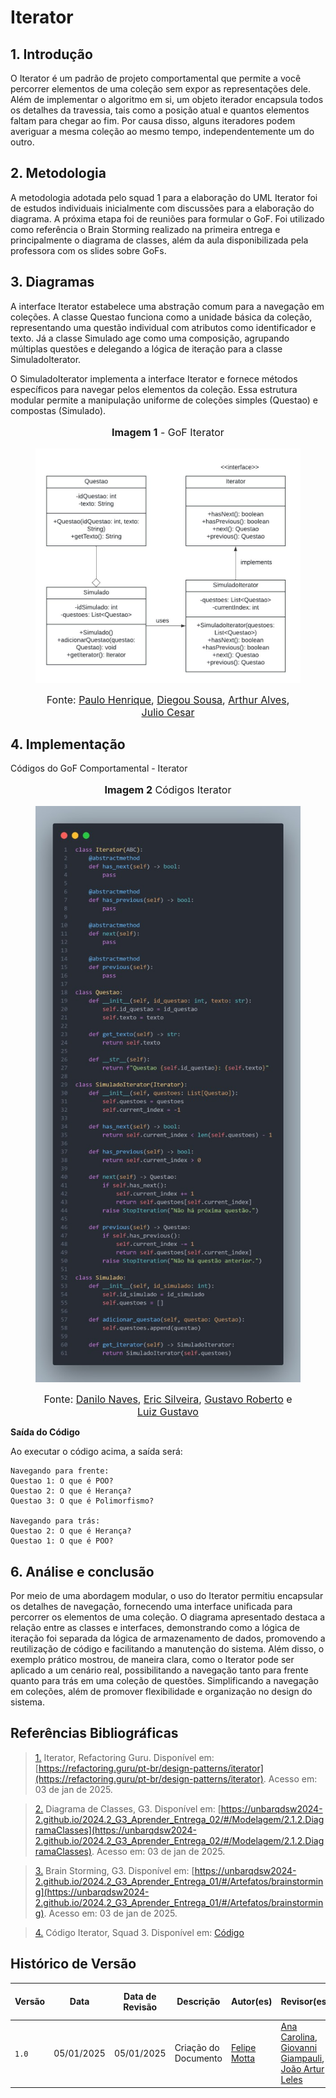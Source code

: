 # **Iterator**

## **1. Introdução**

O Iterator é um padrão de projeto comportamental que permite a você percorrer elementos de uma coleção sem expor as representações dele. Além de implementar o algoritmo em si, um objeto iterador encapsula todos os detalhes da travessia, tais como a posição atual e quantos elementos faltam para chegar ao fim. Por causa disso, alguns iteradores podem averiguar a mesma coleção ao mesmo tempo, independentemente um do outro.

## **2. Metodologia**

A metodologia adotada pelo squad 1 para a elaboração do UML Iterator foi de estudos individuais inicialmente com discussões para a elaboração do diagrama. A próxima etapa foi de reuniões para formular o GoF. Foi utilizado como referência o Brain Storming realizado na primeira entrega e principalmente o diagrama de classes, além da aula disponibilizada pela professora com os slides sobre GoFs.

## **3. Diagramas**

 A interface Iterator estabelece uma abstração comum para a navegação em coleções. A classe Questao funciona como a unidade básica da coleção, representando uma questão individual com atributos como identificador e texto. Já a classe Simulado age como uma composição, agrupando múltiplas questões e delegando a lógica de iteração para a classe SimuladoIterator.

O SimuladoIterator implementa a interface Iterator e fornece métodos específicos para navegar pelos elementos da coleção. Essa estrutura modular permite a manipulação uniforme de coleções simples (Questao) e compostas (Simulado).

<center>

<figure markdown>
<font size="3"><p style="text-align: center"><b>Imagem 1</b> - GoF Iterator</p></font>

![Diagrama Iterator](../assets/GoFIteratorDiagram.jpg)

<font size="3"><p style="text-align: center">Fonte: [Paulo Henrique](https://github.com/paulomh), [Diegou Sousa](https://github.com/DiegoSousaLeite), [Arthur Alves](https://github.com/arthrok), [Julio Cesar](https://github.com/julio-dourado)</p></font>

</figure>

</center>

## **4. Implementação**

Códigos do GoF Comportamental - Iterator

<center>

<figure markdown>
<font size="3"><p style="text-align: center"><b>Imagem 2</b> Códigos Iterator</p></font>

![Códigos Iterator](../assets/GoFIteratorCodigo.jpg)

<font size="3"><p style="text-align: center">Fonte: [Danilo Naves](https://github.com/DaniloNavesS), [Eric Silveira](https://github.com/ericbky), [Gustavo Roberto](https://github.com/gusrberto) e [Luiz Gustavo](https://github.com/LuizGust4vo)</p></font>

</figure>

</center>

**Saída do Código**

Ao executar o código acima, a saída será:

```
Navegando para frente:
Questao 1: O que é POO?
Questao 2: O que é Herança?
Questao 3: O que é Polimorfismo?

Navegando para trás:
Questao 2: O que é Herança?
Questao 1: O que é POO?
```

## **6. Análise e conclusão**

Por meio de uma abordagem modular, o uso do Iterator permitiu encapsular os detalhes de navegação, fornecendo uma interface unificada para percorrer os elementos de uma coleção. O diagrama apresentado destaca a relação entre as classes e interfaces, demonstrando como a lógica de iteração foi separada da lógica de armazenamento de dados, promovendo a reutilização de código e facilitando a manutenção do sistema. Além disso, o exemplo prático mostrou, de maneira clara, como o Iterator pode ser aplicado a um cenário real, possibilitando a navegação tanto para frente quanto para trás em uma coleção de questões. Simplificando a navegação em coleções, além de promover flexibilidade e organização no design do sistema.

## **Referências Bibliográficas**

> <a id="REF1" href="#anchor_1">1.</a> Iterator, Refactoring Guru. Disponível em: [https://refactoring.guru/pt-br/design-patterns/iterator](https://refactoring.guru/pt-br/design-patterns/iterator). Acesso em: 03 de jan de 2025.

> <a id="REF2" href="#anchor_2">2.</a> Diagrama de Classes, G3. Disponível em: [https://unbarqdsw2024-2.github.io/2024.2_G3_Aprender_Entrega_02/#/Modelagem/2.1.2.DiagramaClasses](https://unbarqdsw2024-2.github.io/2024.2_G3_Aprender_Entrega_02/#/Modelagem/2.1.2.DiagramaClasses). Acesso em: 03 de jan de 2025.

> <a id="REF3" href="#anchor_3">3.</a> Brain Storming, G3. Disponível em: [https://unbarqdsw2024-2.github.io/2024.2_G3_Aprender_Entrega_01/#/Artefatos/brainstorming](https://unbarqdsw2024-2.github.io/2024.2_G3_Aprender_Entrega_01/#/Artefatos/brainstorming). Acesso em: 03 de jan de 2025.

> <a id="REF4" href="#anchor_4">4.</a> Código Iterator, Squad 3. Disponível em: [Código](https://github.com/UnBArqDsw2024-2/2024.2_G3_Aprender_Entrega_03/blob/main/src/comportamentais/iterator-simulado.py)

## **Histórico de Versão**

| Versão | Data       | Data de Revisão          | Descrição            | Autor(es)                       | Revisor(es)                       | Detalhes da revisão        |
| ------ | ---------- | ------------------------ | -------------------- | ------------------------------- | --------------------------------- | -------------------------- |
| `1.0`| 05/01/2025 | 05/01/2025 | Criação do Documento | [Felipe Motta](https://github.com/M0tt1nh4) | [Ana Carolina](https://github.com/CarolCoCe), [Giovanni Giampauli](https://github.com/giovanniacg), [João Artur Leles](https://github.com/joao-artl) | - |
